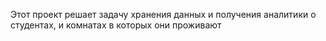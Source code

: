 Этот проект решает задачу хранения данных и  получения аналитики о студентах, и комнатах в которых они проживают